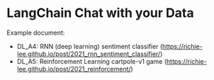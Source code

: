 # LangChain Chat with your Data

Example document:
- DL_A4: RNN (deep learning) sentiment classifier (https://richie-lee.github.io/post/2021_rnn_sentiment_classifier/)
- DL_A5: Reinforcement Learning cartpole-v1 game (https://richie-lee.github.io/post/2021_reinforcement/)

